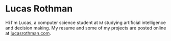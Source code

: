 <h1>Lucas Rothman</h1>

Hi I'm Lucas, a computer science student at  <img src="https://upload.wikimedia.org/wikipedia/commons/0/0c/MIT_logo.svg" alt="MIT" height="12px"></img> studying artificial intelligence and decision making. My resume and some of my projects are posted online at <a href="https://lucasrothman.com/" target="_blank">lucasrothman.com</a>.
